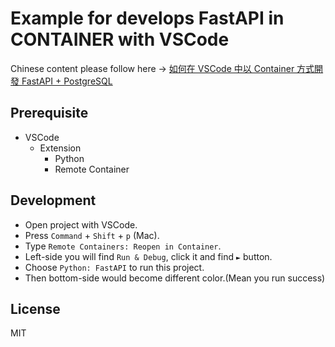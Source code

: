 # Example for develops FastAPI in CONTAINER with VSCode

Chinese content please follow here -> [如何在 VSCode 中以 Container 方式開發 FastAPI + PostgreSQL](https://nijialin.com/2021/05/29/fastapi-dev-in-container-vscode/)

## Prerequisite

- VSCode
  - Extension
    - Python
    - Remote Container

## Development

- Open project with VSCode.
- Press `Command` + `Shift` + `p` (Mac).
- Type `Remote Containers: Reopen in Container`.
- Left-side you will find `Run & Debug`, click it and find `►` button.
- Choose `Python: FastAPI` to run this project.
- Then bottom-side would become different color.(Mean you run success)

## License

MIT
